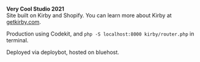**Very Cool Studio 2021**  
Site built on Kirby and Shopify. You can learn more about Kirby at [getkirby.com](https://getkirby.com).

Production using Codekit, and `php -S localhost:8000 kirby/router.php` in terminal.

Deployed via deploybot, hosted on bluehost.
